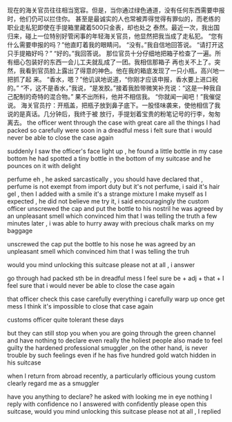 
现在的海关官员往往相当宽容。但是，当你通过绿色通道，没有任何东西需要申报时，他们仍可以拦住你。
甚至是最诚实的人也常被弄得觉得有罪似的，而老练的职业走私犯即使在手提箱里藏着500只金表，却也处之
泰然。最近一次，我出国归来，碰上一位特别好管闲事的年轻海关官员，他显然把我当成了走私犯。
“您有什么需要申报的吗？”他直盯着我的眼睛问。
“没有。”我自信地回答说。
“请打开这只手提箱好吗？”
“好的。”我回答说。
那位官员十分仔细地把箱子检查了一遍。所有细心包装好的东西一会儿工夫就乱成了一团。我相信那箱子
再也关不上了。突然，我看到官员脸上露出了得意的神色。他在我的箱底发现了一只小瓶，高兴地一把抓了起
来。
“香水，嗯？”他讥讽地说道，“你刚才应该申报，香水要上进口税的。”
“不，这不是香水，”我说，“是发胶。”接着我脸带微笑补充说：“这是一种我自己配制的奇特的混合物。”
果不出所料，他并不相信我。
“你就闻一闻吧！”我催促说。
海关官员拧：开瓶盖，把瓶子放到鼻子底下。一股怪味袭来，使他相信了我说的是真话。几分钟后，我终于被
放行，手提划着宝贵的粉笔记号的行李，匆匆离去。
the officer went through  the case with great care
all the things I had packed so carefully were soon in a dreadful mess
i felt sure that i would never be able to close the case again

suddenly I saw the officer's face  light up , he found a little bottle in my case bottom
he had spotted a tiny bottle in the bottom of my suitcase and he pounces on it with delight

perfume eh , he asked sarcastically , you should have declared that , perfume is not exempt from import duty
but it's not perfume, i said it's hair gel , then I added with a smile 
it's a strange mixture I make myself
as I expected , he did not believe me
try it, i said encouragingly
the custom officer unscrewed the cap and put the bottle to his nostril
he was agreed by an unpleasant smell which convinced him that I was telling the truth
a few minutes later , i was able to hurry away with precious chalk marks on my baggage

unscrewed the cap
put the bottle to his nose
he was agreed by an unpleasant smell which convinced him that I was telling the truh

would you mind unlocking this suitcase please
not at all , i answer

go through
had packed sth
be in dreadful mess
I feel sure
be + adj + that + 
I feel sure that i would never be able to close the case again


that officer check this case carefully
everything i carefully warp up once get mess
I think it's impossible to close that case again


customs officer quite tolerant these days

but they can still stop you when you are going through the green channel and have nothing to declare
even really the holiest people also made to feel guilty
the hardened professional smuggler ,on the other hand, is never trouble by such feelings
even if he has five hundred gold watch hidden in his suitcase

when I return from abroad recently, 
a particularly officious young custom clearly regard me as a smuggler 

have you anything to declare? he asked with looking me in eye
nothing I reply with confidence
no I answered with confidently
please open this suitcase,
would you mind unlocking this suitcase please
not at all ,  I replied

